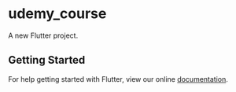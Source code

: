 # udemy_course

A new Flutter project.

## Getting Started

For help getting started with Flutter, view our online
[documentation](https://flutter.io/).

